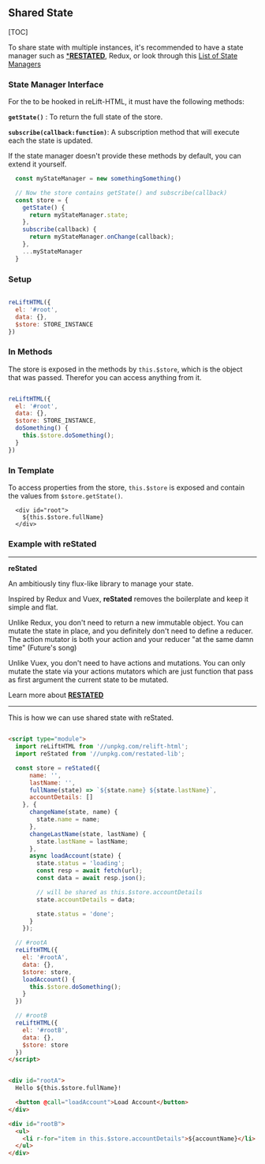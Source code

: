 
## Shared State

[TOC]

To share state with multiple instances, it's recommended to have a state manager such as <a href="https://github.com/mardix/restated" target="_blank">***RESTATED**</a>, Redux, or look through this <a href="https://www.javascriptstuff.com/state-managers/" target="_blank">List of State Managers</a>

### State Manager Interface

For the  to be hooked in reLift-HTML, it must have the following methods:

**`getState()`** : To return the full state of the store.

**`subscribe(callback:function)`**: A subscription method that will execute each the state is updated.

If the state manager doesn't provide these methods by default, you can extend it yourself. 

```js
  const myStateManager = new somethingSomething()

  // Now the store contains getState() and subscribe(callback)
  const store = {
    getState() {
      return myStateManager.state;
    },
    subscribe(callback) {
      return myStateManager.onChange(callback);
    },
    ...myStateManager
  }

```


### Setup

```js

reLiftHTML({
  el: '#root',
  data: {},
  $store: STORE_INSTANCE
})

```

### In Methods

The store is exposed in the methods by `this.$store`, which is the object that was passed. Therefor you can access anything from it.

```js

reLiftHTML({
  el: '#root',
  data: {},
  $store: STORE_INSTANCE,
  doSomething() {
    this.$store.doSomething();
  }
})

```


### In Template

To access properties from the store, `this.$store` is exposed and contain the values from `$store.getState()`. 

```
  <div id="root">
    ${this.$store.fullName}
  </div>
```


### Example with **reStated**

---
**reStated**

An ambitiously tiny flux-like library to manage your state.

Inspired by Redux and Vuex, **reStated** removes the boilerplate and keep it simple and flat. 

Unlike Redux, you don't need to return a new immutable object. You can mutate the state in place, and you definitely don't need to define a reducer. The action mutator is both your action and your reducer "at the same damn time" (Future's song)

Unlike Vuex, you don't need to have actions and mutations. You can only mutate the state via your actions mutators which are just function that pass as first argument the current state to be mutated.

Learn more about <a href="https://github.com/mardix/restated" target="_blank">**RESTATED**</a>

---

This is how we can use shared state with reStated.


```html

<script type="module">
  import reLiftHTML from '//unpkg.com/relift-html';
  import reStated from '//unpkg.com/restated-lib';

  const store = reStated({
      name: '',
      lastName: '',
      fullName(state) => `${state.name} ${state.lastName}`,
      accountDetails: []
    }, {
      changeName(state, name) {
        state.name = name;
      },
      changeLastName(state, lastName) {
        state.lastName = lastName;
      },
      async loadAccount(state) {
        state.status = 'loading';
        const resp = await fetch(url);
        const data = await resp.json();

        // will be shared as this.$store.accountDetails
        state.accountDetails = data;

        state.status = 'done';
      }
    });

  // #rootA
  reLiftHTML({
    el: '#rootA',
    data: {},
    $store: store,
    loadAccount() {
      this.$store.doSomething();
    }
  })

  // #rootB
  reLiftHTML({
    el: '#rootB',
    data: {},
    $store: store
  })
</script>


<div id="rootA">
  Hello ${this.$store.fullName}!

  <button @call="loadAccount">Load Account</button>
</div>

<div id="rootB">
  <ul>
    <li r-for="item in this.$store.accountDetails">${accountName}</li>
  </ul>
</div>

```
